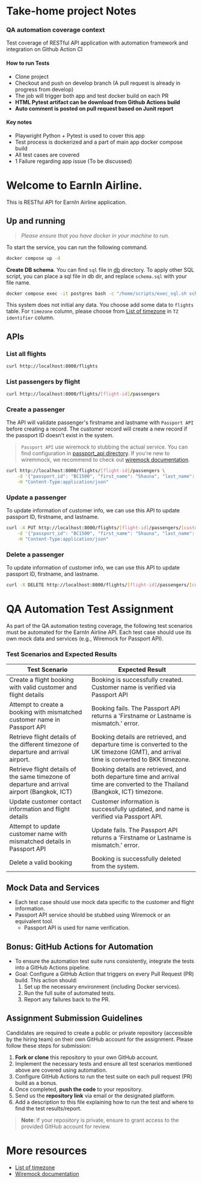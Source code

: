 
# Take-home project Notes

### QA automation coverage context

Test coverage of RESTful API application with automation framework and integration on Github Action CI

#### How to run Tests
- Clone project
- Checkout and push on develop branch (A pull request is already in progress from develop)
- The job will trigger both app and test docker build on each PR
- **HTML Pytest artifact can be download from Github Actions build**
- **Auto comment is posted on pull request based on Junit report**

#### Key notes
- Playwright Python + Pytest is used to cover this app 
- Test process is dockerized and a part of main app docker compose build
- All test cases are covered
- 1 Failure regarding app issue (To be discussed)



# Welcome to EarnIn Airline.

This is RESTful API for EarnIn Airline application. 

## Up and running
> _Please ensure that you have docker in your machine to run._ 

To start the service, you can run the following command.
```bash
docker compose up -d
```

__Create DB schema__. You can find `sql` file in [db](./db/) directory. To apply other SQL script, you can place a sql file in db dir, and replace `schema.sql` with your file name.
```bash
docker compose exec -it postgres bash -c "/home/scripts/exec_sql.sh schema.sql"
```

This system does not initial any data. You choose add some data to `flights` table. For `timezone` column, please choose from [List of timezone](https://en.wikipedia.org/wiki/List_of_tz_database_time_zones#List) in `TZ identifier` column.

## APIs
### List all flights
```bash
curl http://localhost:8000/flights
```

### List passengers by flight
```bash
curl http://localhost:8000/flights/[flight-id]/passengers
```

### Create a passenger
The API will validate passenger's firstname and lastname with `Passport API` before creating a record. The customer record will create a new record if the passport ID doesn't exist in the system.

> `Passport API` use wiremock to stubbing the actual service. You can find configuration in [passport_api directory](./passport_api/). If you're new to wiremmock, we recommend to check out [wiremock documentation](https://wiremock.org/docs/stubbing/).

```bash
curl http://localhost:8000/flights/[flight-id]/passengers \
    -d '{"passport_id": "BC1500", "first_name": "Shauna", "last_name": "Davila"}' \
    -H "Content-Type:application/json"
```

### Update a passenger
To update information of customer info, we can use this API to update passport ID, firstname, and lastname.

```bash
curl -X PUT http://localhost:8000/flights/[flight-id]/passengers/[customer_id] \
    -d '{"passport_id": "BC1500", "first_name": "Shauna", "last_name": "Davila"}' \
    -H "Content-Type:application/json"
```


### Delete a passenger
To update information of customer info, we can use this API to update passport ID, firstname, and lastname.

```bash
curl -X DELETE http://localhost:8000/flights/[flight-id]/passengers/[customer_id]
```

# QA Automation Test Assignment

As part of the QA automation testing coverage, the following test scenarios must be automated for the EarnIn Airline API. 
Each test case should use its own mock data and services (e.g., Wiremock for Passport API).


### **Test Scenarios and Expected Results**

| **Test Scenario**                                                        | **Expected Result**                                                                                      |
|--------------------------------------------------------------------------|----------------------------------------------------------------------------------------------------------|
| Create a flight booking with valid customer and flight details           | Booking is successfully created. Customer name is verified via Passport API |
| Attempt to create a booking with mismatched customer name in Passport API      | Booking fails. The Passport API returns a 'Firstname or Lastname is mismatch.' error.                                    |
| Retrieve flight details of the different timezone of departure and arrival airport.               | Booking details are retrieved, and departure time is converted to the UK timezone (GMT), and arrival time is converted to BKK timezone.              |
| Retrieve flight details of the same timezone of departure and arrival airport (Bangkok, ICT)         | Booking details are retrieved, and both departure time and arrival time are converted to the Thailand (Bangkok, ICT) timezone.      |
| Update customer contact information and flight details                   | Customer information is successfully updated, and name is verified via Passport API. |
| Attempt to update customer name with mismatched details in Passport API        | Update fails. The Passport API returns a 'Firstname or Lastname is mismatch.' error.                                     |
| Delete a valid booking                                                   | Booking is successfully deleted from the system.                                                         |


## Mock Data and Services

- Each test case should use mock data specific to the customer and flight information.
- Passport API service should be stubbed using Wiremock or an equivalent tool.
  - Passport API is used for name verification.

## Bonus: GitHub Actions for Automation

- To ensure the automation test suite runs consistently, integrate the tests into a GitHub Actions pipeline.
- Goal: Configure a GitHub Action that triggers on every Pull Request (PR) build. This action should:
	1.	Set up the necessary environment (including Docker services).
	2.	Run the full suite of automated tests.
	3.	Report any failures back to the PR.

## **Assignment Submission Guidelines**

Candidates are required to create a public or private repository (accessible by the hiring team) on their own GitHub account for the assignment. Please follow these steps for submission:

1. **Fork or clone** this repository to your own GitHub account.
2. Implement the necessary tests and ensure all test scenarios mentioned above are covered using automation.
3. Configure GitHub Actions to run the test suite on each pull request (PR) build as a bonus.
4. Once completed, **push the code** to your repository.
5. Send us the **repository link** via email or the designated platform.
6. Add a description to this file explaining how to run the test and where to find the test results/report.

> **Note**: If your repository is private, ensure to grant access to the provided GitHub account for review.


# More resources
- [List of timezone](https://en.wikipedia.org/wiki/List_of_tz_database_time_zones)
- [Wiremock documentation](https://wiremock.org/docs/stubbing/)